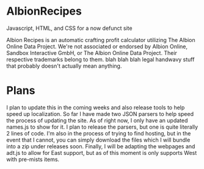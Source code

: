 # AlbionRecipes
Javascript, HTML, and CSS for a now defunct site

Albion Recipes is an automatic crafting profit calculator utilizing The Albion Online Data Project. We're not associated or endorsed by Albion Online, Sandbox Interactive GmbH, or The Albion Online Data Project. Their respective trademarks belong to them. blah blah blah legal handwavy stuff that probably doesn't actually mean anything.


# Plans
I plan to update this in the coming weeks and also release tools to help speed up localization. So far I have made two JSON parsers to help speed the process of updating the site. As of right now, I only have an updated names.js to show for it. I plan to release the parsers, but one is quite literally 2 lines of code.
I'm also in the process of trying to find hosting, but in the event that I cannot, you can simply download the files which I will bundle into a zip under releases soon.
Finally, I will be adapting the webpages and adt.js to allow for East support, but as of this moment is only supports West with pre-mists items.
